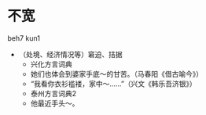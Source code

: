 # 不宽
beh7 kun1
+ （处境、经济情况等）窘迫、拮据
  * 兴化方言词典
  - 她们也体会到婆家手底～的甘苦。（马春阳《借古喻今》）
  - “我看你衣衫褴褛，家中～……”（兴文《韩乐吾济银》）
  * 泰州方言词典2
  - 他最近手头～。
